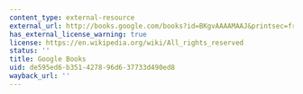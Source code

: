 ```yaml
---
content_type: external-resource
external_url: http://books.google.com/books?id=BKgvAAAAMAAJ&printsec=frontcover
has_external_license_warning: true
license: https://en.wikipedia.org/wiki/All_rights_reserved
status: ''
title: Google Books
uid: de595ed6-b351-4278-96d6-37733d490ed8
wayback_url: ''
---
```

